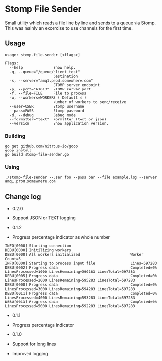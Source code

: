 # Stomp File Sender

Small utility which reads a file line by line and sends to a queue via Stomp.  This was mainly an excercise to use channels for the first time.
## Usage

```
usage: stomp-file-sender [<flags>]

Flags:
  --help              Show help.
  -q, --queue="/queue/client_test"
                      Destination
  -s, --server="amq1.prod.somewhere.com"
                      STOMP server endpoint
  -p, --port="61613"  STOMP server port
  -f, --file=FILE     File to process
  -w, --workers=WORKERS ( Default 4 )
                      Number of workers to send/receive
  --user=USER         Stomp username
  --pass=PASS         Stomp password
  -d, --debug         Debug mode
  --formatter="text"  Formatter (text or json)
  --version           Show application version.
```

### Building

    go get github.com/nitrous-io/goop
    goop install
    go build stomp-file-sender.go


### Using


    ./stomp-file-sender --user foo --pass bar --file example.log --server amq1.prod.somewhere.com



## Change log
* 0.2.0

* Support JSON or TEXT logging

* 0.1.2

 * Progress percentage indicator as whole number

```log
INFO[0000] Starting connection
DEBU[0000] Initilizing workers
DEBU[0000] All workers initialized                       Worker Count=5
INFO[0000] Starting to process input file                Lines=597283
DEBU[0002] Progress data                                 Completed=0% LinesProcessed=1000 LinesRemaining=596283 LinesTotal=597283
DEBU[0005] Progress data                                 Completed=0% LinesProcessed=2000 LinesRemaining=595283 LinesTotal=597283
DEBU[0008] Progress data                                 Completed=0% LinesProcessed=3000 LinesRemaining=594283 LinesTotal=597283
DEBU[0011] Progress data                                 Completed=0% LinesProcessed=4000 LinesRemaining=593283 LinesTotal=597283
DEBU[0013] Progress data                                 Completed=0% LinesProcessed=5000 LinesRemaining=592283 LinesTotal=597283
```

* 0.1.1

 * Progress percentage indicator

* 0.1.0

 * Support for long lines
 * Improved logging

